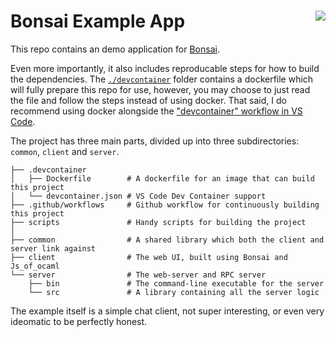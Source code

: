 <h1> Bonsai Example App <img align=right src="https://github.com/tyoverby/bonsai_example/actions/workflows/docker_test.yml/badge.svg" /> </h1>

This repo contains an demo application for
[Bonsai](https://github.com/janestreet/bonsai).

Even more importantly, it also includes reproducable steps for how to build the
dependencies.  The [`./devcontainer`](./.devcontainer) folder contains a
dockerfile which will fully prepare this repo for use, however, you may choose
to just read the file and follow the steps instead of using docker.  That said,
I do recommend using docker alongside the 
["devcontainer" workflow in VS Code](https://code.visualstudio.com/docs/remote/containers).

The project has three main parts, divided up into three subdirectories:
`common`, `client` and `server`.

```
├── .devcontainer 
│   ├── Dockerfile        # A dockerfile for an image that can build this project
│   └── devcontainer.json # VS Code Dev Container support
├── .github/workflows     # Github workflow for continuously building this project
├── scripts               # Handy scripts for building the project
│
├── common                # A shared library which both the client and server link against
├── client                # The web UI, built using Bonsai and Js_of_ocaml
└── server                # The web-server and RPC server
    ├── bin               # The command-line executable for the server
    └── src               # A library containing all the server logic
```

The example itself is a simple chat client, not super interesting, or even very
ideomatic to be perfectly honest.
